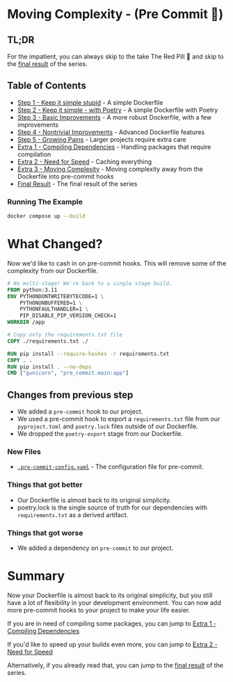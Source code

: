 # Moving Complexity - (Pre Commit 🎣)

## TL;DR

For the impatient, you can always skip to the take The Red Pill 💊 and skip to
the [final result](../README.md#final-result) of the series.

## Table of Contents

* [Step 1 - Keep it simple stupid](../step-1-kiss-requirements/README.md) - A simple Dockerfile
* [Step 2 - Keep it simple - with Poetry](../step-2-kiss-poetry/README.md) - A simple Dockerfile with Poetry
* [Step 3 - Basic Improvements](../step-3-basic-improvements/README.md) - A more robust Dockerfile, with a few
  improvements
* [Step 4 - Nontrivial Improvements](../step-4-nontrivial-improvements/README.md) - Advanced Dockerfile features
* [Step 5 - Growing Pains](../step-5-larger-project/README.md) - Larger projects require extra care
* [Extra 1 - Compiling Dependencies](../extra-1-compiling-dependencies/README.md) - Handling packages that require
  compilation
* [Extra 2 - Need for Speed](../extra-2-need-for-speed/README.md) - Caching everything
* [Extra 3 - Moving Complexity](../extra-3-moving-complexity/README.md) - Moving complexity away from the Dockerfile
  into pre-commit hooks
* [Final Result](../README.md#final-result) - The final result of the series

### Running The Example

```bash
docker compose up --build
```

# What Changed?

Now we'd like to cash in on pre-commit hooks. This will remove some of the complexity from our Dockerfile.

```dockerfile
# No multi-stage! We're back to a single stage build.
FROM python:3.11
ENV PYTHONDONTWRITEBYTECODE=1 \
    PYTHONUNBUFFERED=1 \
    PYTHONFAULTHANDLER=1 \
    PIP_DISABLE_PIP_VERSION_CHECK=1
WORKDIR /app

# Copy only the requirements.txt file
COPY ./requirements.txt ./

RUN pip install --require-hashes -r requirements.txt
COPY . .
RUN pip install . --no-deps
CMD ["gunicorn", "pre_commit.main:app"]
```

## Changes from previous step

* We added a `pre-commit` hook to our project.
* We used a pre-commit hook to export a `requirements.txt` file from our `pyproject.toml` and `poetry.lock` files
  outside of
  our Dockerfile.
* We dropped the `poetry-export` stage from our Dockerfile.

### New Files

* [`.pre-commit-config.yaml`](../.pre-commit-config.yaml) - The configuration file for pre-commit.

### Things that got better

* Our Dockerfile is almost back to its original simplicity.
* poetry.lock is the single source of truth for our dependencies with `requirements.txt` as a derived artifact.

### Things that got worse

* We added a dependency on `pre-commit` to our project.

# Summary

Now your Dockerfile is almost back to its original simplicity, but you still have a lot of flexibility in your
development environment. You can now add more pre-commit hooks to your project to make your life easier.

If you are in need of compiling some packages, you can jump to
[Extra 1 - Compiling Dependencies](../extra-1-compiling-dependencies/README.md)

If you'd like to speed up your builds even more, you can jump
to [Extra 2 - Need for Speed](../extra-2-need-for-speed/README.md)

Alternatively, if you already read that, you can jump to the [final result](../README.md#final-result) of the series.